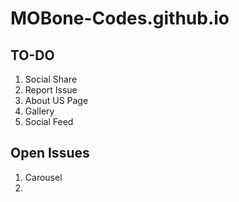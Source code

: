 # MOBone-Codes.github.io

## TO-DO

1. Social Share
2. Report Issue
3. About US Page
4. Gallery
5. Social Feed

## Open Issues
1. Carousel
2. 